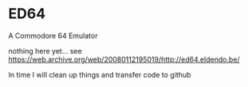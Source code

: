 # ED64
A Commodore 64 Emulator

nothing here yet... 
see https://web.archive.org/web/20080112195019/http://ed64.eldendo.be/

In time I will clean up things and transfer code to github

